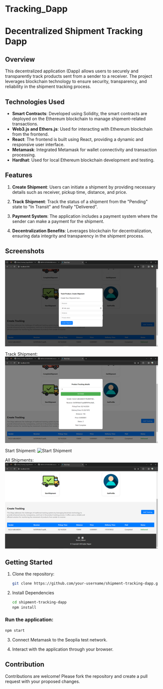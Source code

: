 # Tracking_Dapp

# Decentralized Shipment Tracking Dapp

## Overview

This decentralized application (Dapp) allows users to securely and transparently track products sent from a sender to a receiver. The project leverages blockchain technology to ensure security, transparency, and reliability in the shipment tracking process.

## Technologies Used

- **Smart Contracts**: Developed using Solidity, the smart contracts are deployed on the Ethereum blockchain to manage shipment-related transactions.
- **Web3.js and Ethers.js**: Used for interacting with Ethereum blockchain from the frontend.
- **React**: The frontend is built using React, providing a dynamic and responsive user interface.
- **Metamask**: Integrated Metamask for wallet connectivity and transaction processing.
- **Hardhat**: Used for local Ethereum blockchain development and testing.

## Features

1. **Create Shipment**: Users can initiate a shipment by providing necessary details such as receiver, pickup time, distance, and price.

2. **Track Shipment**: Track the status of a shipment from the "Pending" state to "In Transit" and finally "Delivered".

3. **Payment System**: The application includes a payment system where the sender can make a payment for the shipment.

4. **Decentralization Benefits**: Leverages blockchain for decentralization, ensuring data integrity and transparency in the shipment process.

## Screenshots

![Create Shipment](https://raw.githubusercontent.com/AbhirajkarBajpai/Tracking_Dapp/main/Create.png)

Track Shipment:
![Track Shipment](https://raw.githubusercontent.com/AbhirajkarBajpai/Tracking_Dapp/main/Track.png)

Start Shipment:
![Start Shipment](https://raw.githubusercontent.com/AbhirajkarBajpai/Tracking_DappH/main/Start.png)

All Shipments:
![All Shipments Details](https://raw.githubusercontent.com/AbhirajkarBajpai/Tracking_Dapp/main/All.png)

## Getting Started

1. Clone the repository:

   ```bash
   git clone https://github.com/your-username/shipment-tracking-dapp.git

2. Install Dependencies

   ```bash
   cd shipment-tracking-dapp
   npm install
   ```
### Run the application:

   ```bash
   npm start
   ```
3. Connect Metamask to the Seoplia test network.

4. Interact with the application through your browser.

## Contribution
Contributions are welcome! Please fork the repository and create a pull request with your proposed changes.
